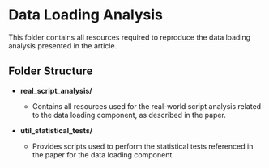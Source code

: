 # Data Loading Analysis

This folder contains all resources required to reproduce the data loading analysis presented in the article.

## Folder Structure

- **real\_script\_analysis/**

  - Contains all resources used for the real-world script analysis related to the data loading component, as described in the paper.

- **util\_statistical\_tests/**

  - Provides scripts used to perform the statistical tests referenced in the paper for the data loading component.
